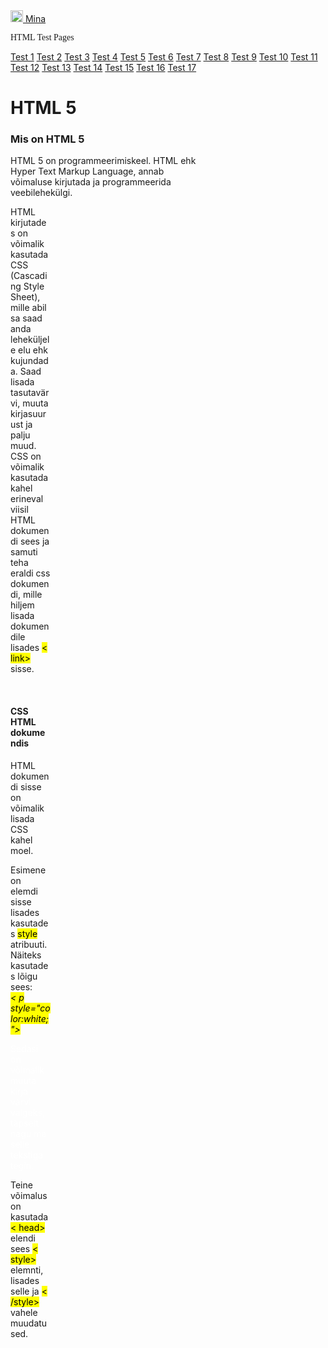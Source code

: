 <!DOCTYPE html>
<html lang="ee">
<head>
<link rel="stylesheet" href="C:\Users\savor\Desktop\school stuff i guess\html\css\1css.css">
	<title>HTML 5</title>
	<link rel="icon" type="image/x-icon" href="C:\Users\savor\Desktop\school stuff i guess\html\logo2.png">
	<meta charset="UTF-8">
	<meta name="keywords" content="HTML">
	<meta name="description" content="Learning HTML">
	<meta name="author" content="Angeelika Šavõrin">
	<meta http-equiv="refresh" content="30">
	<meta name="viewport" content="width=device-width", initial-scale="1.0">


</head>
<body>

<div class="bar">
	<a href="C:\Users\savor\Desktop\lunar.html">
		<img src="C:\Users\savor\Desktop\school stuff i guess\html\logo2.png" height="19" width="20">
	</a>
	<a href="C:\Users\savor\Desktop\school stuff i guess\html\test pages\minu.html">Mina</a>
</div>

<div class="side">
	<p style="font-family:Georgia;">HTML Test Pages</p>
	<a class="sider" href="C:\Users\savor\Desktop\school stuff i guess\html\test pages\test1.htm">Test 1</a>
	<a class="sider" href="C:\Users\savor\Desktop\school stuff i guess\html\test pages\test2.htm">Test 2</a>
	<a class="sider" href="C:\Users\savor\Desktop\school stuff i guess\html\test pages\test3.html">Test 3</a>
	<a class="sider" href="C:\Users\savor\Desktop\school stuff i guess\html\test pages\test4.html">Test 4</a>
	<a class="sider" href="C:\Users\savor\Desktop\school stuff i guess\html\test pages\test5.html">Test 5</a>
	<a class="sider" href="C:\Users\savor\Desktop\school stuff i guess\html\test pages\test6.html">Test 6</a>
	<a class="sider" href="C:\Users\savor\Desktop\school stuff i guess\html\test pages\test7.html">Test 7</a>
	<a class="sider" href="C:\Users\savor\Desktop\school stuff i guess\html\test pages\test8.html">Test 8</a>
	<a class="sider" href="C:\Users\savor\Desktop\school stuff i guess\html\test pages\test9.htm">Test 9</a>
	<a class="sider" href="C:\Users\savor\Desktop\school stuff i guess\html\test pages\test10.html">Test 10</a>
	<a class="sider" href="C:\Users\savor\Desktop\school stuff i guess\html\test pages\test11.html">Test 11</a>
	<a class="sider" href="C:\Users\savor\Desktop\school stuff i guess\html\test pages\tets12.html">Test 12</a>
	<a class="sider" href="C:\Users\savor\Desktop\school stuff i guess\html\test pages\test13.html">Test 13</a>
	<a class="sider" href="C:\Users\savor\Desktop\school stuff i guess\html\test pages\test14.html">Test 14</a>
	<a class="sider" href="C:\Users\savor\Desktop\school stuff i guess\html\test pages\test15.html">Test 15</a>
	<a class="sider" href="C:\Users\savor\Desktop\school stuff i guess\html\test pages\test16.html">Test 16</a>
	<a class="sider" href="C:\Users\savor\Desktop\school stuff i guess\html\test pages\test 17.html">Test 17</a>
	

</div>
<div class="main">
<h1>HTML 5</h1>
<h3>Mis on HTML 5</h3>
	<p style="margin-right:200px;">HTML 5 on programmeerimiskeel. HTML ehk Hyper Text Markup Language, annab võimaluse kirjutada ja programmeerida
	veebilehekülgi.</p>
	<p style="margin-right:440px;">
	HTML kirjutades on võimalik kasutada CSS (Cascading Style Sheet), mille abil sa saad anda leheküljele elu ehk 
	kujundada. Saad lisada tasutavärvi, muuta kirjasuurust ja palju muud. CSS on võimalik kasutada kahel erineval viisil HTML dokumendi sees ja samuti teha eraldi css dokumendi, mille hiljem lisada dokumendile lisades <mark>< link></mark> sisse.
	</p>
<br><h4 style="margin-right:440px;">CSS HTML dokumendis</h4>
	<p style="margin-right:440px;">HTML dokumendi sisse on võimalik lisada CSS kahel moel.</p>
	<p style="margin-right:440px;">Esimene on elemdi sisse lisades kasutades <mark>style</mark> atribuuti. Näiteks kasutades lõigu sees:
	<br><i><mark>< p style="color:white;"></mark></i></p>
	<p style="color:white;margin-right:440px;">Sedasi on võimalik muuta kirja värvi valgeks, täpselt nagu ma selle tekstiga tegin.</p>
	<p style="margin-right:440px;">Teine võimalus on kasutada <mark>< head></mark> elendi sees <mark>< style></mark> 
	elemnti, lisades selle ja <mark>< /style></mark> vahele muudatused.</p>
</body>
</html>

